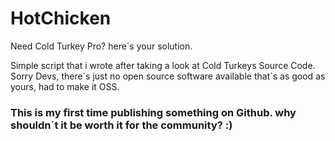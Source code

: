 # HotChicken
Need Cold Turkey Pro? here´s your solution.

Simple script that i wrote after taking a look at Cold Turkeys Source Code.
Sorry Devs, there´s just no open source software available that´s as good as yours, had to make it OSS. 
### This is my first time publishing something on Github. why shouldn´t it be worth it for the community? :)
